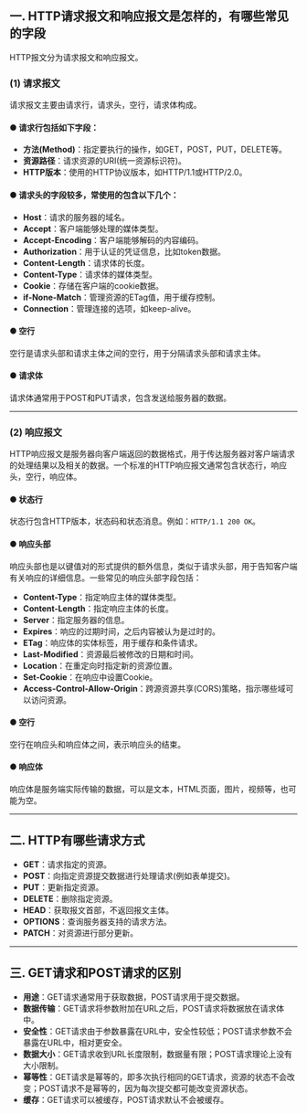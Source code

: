 ## 一. HTTP请求报文和响应报文是怎样的，有哪些常见的字段

HTTP报文分为请求报文和响应报文。

### (1) 请求报文
请求报文主要由请求行，请求头，空行，请求体构成。

#### ● 请求行包括如下字段：
- **方法(Method)**：指定要执行的操作，如GET，POST，PUT，DELETE等。
- **资源路径**：请求资源的URI(统一资源标识符)。
- **HTTP版本**：使用的HTTP协议版本，如HTTP/1.1或HTTP/2.0。

#### ● 请求头的字段较多，常使用的包含以下几个：
- **Host**：请求的服务器的域名。
- **Accept**：客户端能够处理的媒体类型。
- **Accept-Encoding**：客户端能够解码的内容编码。
- **Authorization**：用于认证的凭证信息，比如token数据。
- **Content-Length**：请求体的长度。
- **Content-Type**：请求体的媒体类型。
- **Cookie**：存储在客户端的cookie数据。
- **if-None-Match**：管理资源的ETag值，用于缓存控制。
- **Connection**：管理连接的选项，如keep-alive。

#### ● 空行
空行是请求头部和请求主体之间的空行，用于分隔请求头部和请求主体。

#### ● 请求体
请求体通常用于POST和PUT请求，包含发送给服务器的数据。

---

### (2) 响应报文
HTTP响应报文是服务器向客户端返回的数据格式，用于传达服务器对客户端请求的处理结果以及相关的数据。一个标准的HTTP响应报文通常包含状态行，响应头，空行，响应体。

#### ● 状态行
状态行包含HTTP版本，状态码和状态消息。例如：`HTTP/1.1 200 OK`。

#### ● 响应头部
响应头部也是以键值对的形式提供的额外信息，类似于请求头部，用于告知客户端有关响应的详细信息。一些常见的响应头部字段包括：
- **Content-Type**：指定响应主体的媒体类型。
- **Content-Length**：指定响应主体的长度。
- **Server**：指定服务器的信息。
- **Expires**：响应的过期时间，之后内容被认为是过时的。
- **ETag**：响应体的实体标签，用于缓存和条件请求。
- **Last-Modified**：资源最后被修改的日期和时间。
- **Location**：在重定向时指定新的资源位置。
- **Set-Cookie**：在响应中设置Cookie。
- **Access-Control-Allow-Origin**：跨源资源共享(CORS)策略，指示哪些域可以访问资源。

#### ● 空行
空行在响应头和响应体之间，表示响应头的结束。

#### ● 响应体
响应体是服务端实际传输的数据，可以是文本，HTML页面，图片，视频等，也可能为空。

---

## 二. HTTP有哪些请求方式

- **GET**：请求指定的资源。
- **POST**：向指定资源提交数据进行处理请求(例如表单提交)。
- **PUT**：更新指定资源。
- **DELETE**：删除指定资源。
- **HEAD**：获取报文首部，不返回报文主体。
- **OPTIONS**：查询服务器支持的请求方法。
- **PATCH**：对资源进行部分更新。

---

## 三. GET请求和POST请求的区别

- **用途**：GET请求通常用于获取数据，POST请求用于提交数据。
- **数据传输**：GET请求将参数附加在URL之后，POST请求将数据放在请求体中。
- **安全性**：GET请求由于参数暴露在URL中，安全性较低；POST请求参数不会暴露在URL中，相对更安全。
- **数据大小**：GET请求收到URL长度限制，数据量有限；POST请求理论上没有大小限制。
- **幂等性**：GET请求是幂等的，即多次执行相同的GET请求，资源的状态不会改变；POST请求不是幂等的，因为每次提交都可能改变资源状态。
- **缓存**：GET请求可以被缓存，POST请求默认不会被缓存。
